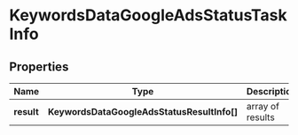 # KeywordsDataGoogleAdsStatusTaskInfo

## Properties

| Name | Type | Description | Notes |
|------------ | ------------- | ------------- | -------------|
**result** | **KeywordsDataGoogleAdsStatusResultInfo[]** | array of results |[optional]|